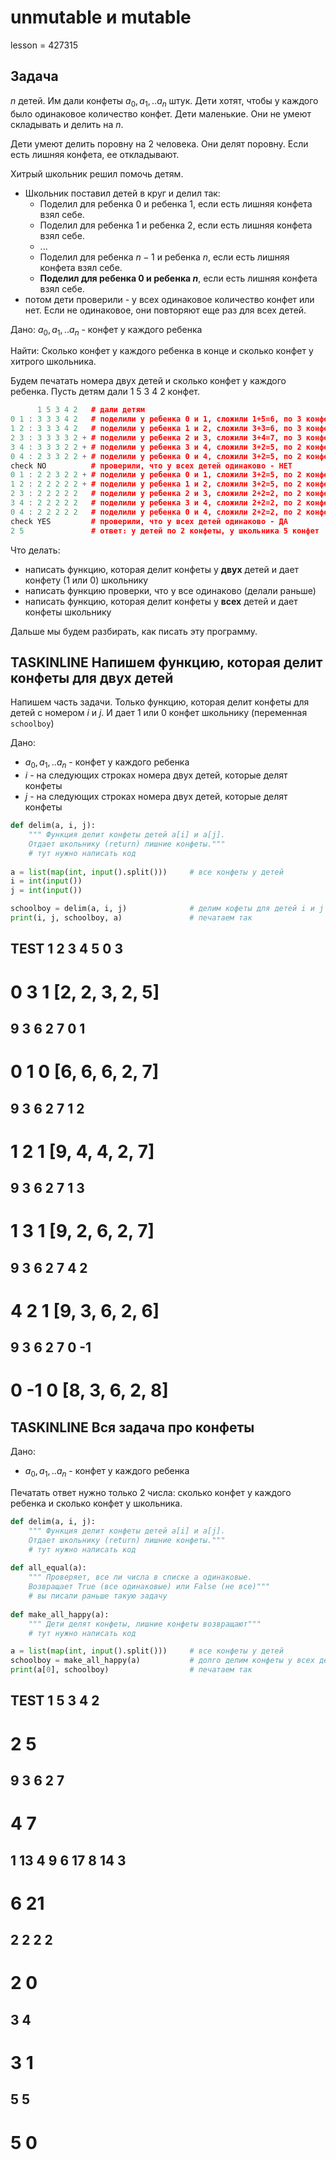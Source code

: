 # unmutable и mutable

lesson = 427315

## Задача

$n$ детей. Им дали конфеты $a_0, a_1, .. a_n$ штук. Дети хотят, чтобы у каждого было одинаковое количество конфет. Дети маленькие. Они не умеют складывать и делить на $n$.

Дети умеют делить поровну на 2 человека. Они делят поровну. Если есть лишняя конфета, ее откладывают.

Хитрый школьник решил помочь детям.

* Школьник поставил детей в круг и делил так:
    * Поделил для ребенка 0 и ребенка 1, если есть лишняя конфета взял себе.
    * Поделил для ребенка 1 и ребенка 2, если есть лишняя конфета взял себе.
    * ...
    * Поделил для ребенка $n-1$ и ребенка $n$, если есть лишняя конфета взял себе.
    * **Поделил для ребенка $0$ и ребенка $n$**, если есть лишняя конфета взял себе.
* потом дети проверили - у всех одинаковое количество конфет или нет. Если не одинаковое, они повторяют еще раз для всех детей.

Дано: $a_0, a_1, .. a_n$ - конфет у каждого ребенка

Найти: Сколько конфет у каждого ребенка в конце и сколько конфет у хитрого школьника.

Будем печатать номера двух детей и сколько конфет у каждого ребенка. Пусть детям дали 1 5 3 4 2 конфет.

```cpp
      1 5 3 4 2   # дали детям
0 1 : 3 3 3 4 2   # поделили у ребенка 0 и 1, сложили 1+5=6, по 3 конфеты, лишних нет  
1 2 : 3 3 3 4 2   # поделили у ребенка 1 и 2, сложили 3+3=6, по 3 конфеты, лишних нет  
2 3 : 3 3 3 3 2 + # поделили у ребенка 2 и 3, сложили 3+4=7, по 3 конфеты, +1 лишняя
3 4 : 3 3 3 2 2 + # поделили у ребенка 3 и 4, сложили 3+2=5, по 2 конфеты, +1 лишняя
0 4 : 2 3 3 2 2 + # поделили у ребенка 0 и 4, сложили 3+2=5, по 2 конфеты, +1 лишняя
check NO          # проверили, что у всех детей одинаково - НЕТ
0 1 : 2 2 3 2 2 + # поделили у ребенка 0 и 1, сложили 3+2=5, по 2 конфеты, +1 лишняя
1 2 : 2 2 2 2 2 + # поделили у ребенка 1 и 2, сложили 3+2=5, по 2 конфеты, +1 лишняя
2 3 : 2 2 2 2 2   # поделили у ребенка 2 и 3, сложили 2+2=2, по 2 конфеты, лишних нет
3 4 : 2 2 2 2 2   # поделили у ребенка 3 и 4, сложили 2+2=2, по 2 конфеты, лишних нет
0 4 : 2 2 2 2 2   # поделили у ребенка 0 и 4, сложили 2+2=2, по 2 конфеты, лишних нет
check YES         # проверили, что у всех детей одинаково - ДА
2 5               # ответ: у детей по 2 конфеты, у школьника 5 конфет
```

Что делать:
* написать функцию, которая делит конфеты у **двух** детей и дает конфету (1 или 0) школьнику
* написать функцию проверки, что у все одинаково (делали раньше)
* написать функцию, которая делит конфеты у **всех** детей и дает конфеты школьнику

Дальше мы будем разбирать, как писать эту программу.

## TASKINLINE Напишем функцию, которая делит конфеты для двух детей

Напишем часть задачи. Только функцию, которая делит конфеты для детей с номером $i$ и $j$. И дает 1 или 0 конфет школьнику (переменная `schoolboy`)

Дано: 

* $a_0, a_1, .. a_n$ - конфет у каждого ребенка
* $i$ - на следующих строках номера двух детей, которые делят конфеты
* $j$ - на следующих строках номера двух детей, которые делят конфеты

```python
def delim(a, i, j):
    """ Функция делит конфеты детей a[i] и a[j].
    Отдает школьнику (return) лишние конфеты."""
    # тут нужно написать код
    
a = list(map(int, input().split()))     # все конфеты у детей
i = int(input())
j = int(input())

schoolboy = delim(a, i, j)              # делим кофеты для детей i и j
print(i, j, schoolboy, a)               # печатаем так
```
TEST
1 2 3 4 5
0
3
----
0 3 1 [2, 2, 3, 2, 5]
====
9 3 6 2 7
0
1
----
0 1 0 [6, 6, 6, 2, 7]
====
9 3 6 2 7
1
2
----
1 2 1 [9, 4, 4, 2, 7]
====
9 3 6 2 7
1
3
----
1 3 1 [9, 2, 6, 2, 7]
====
9 3 6 2 7
4
2
----
4 2 1 [9, 3, 6, 2, 6]
====
9 3 6 2 7
0
-1
----
0 -1 0 [8, 3, 6, 2, 8]
====

## TASKINLINE Вся задача про конфеты

Дано: 

* $a_0, a_1, .. a_n$ - конфет у каждого ребенка

Печатать ответ нужно только 2 числа: сколько конфет у каждого ребенка и сколько конфет у школьника.

```python
def delim(a, i, j):
    """ Функция делит конфеты детей a[i] и a[j].
    Отдает школьнику (return) лишние конфеты."""
    # тут нужно написать код
    
def all_equal(a):
    """ Проверяет, все ли числа в списке a одинаковые.
    Возвращает True (все одинаковые) или False (не все)"""
    # вы писали раньше такую задачу
    
def make_all_happy(a):
    """ Дети делят конфеты, лишние конфеты возвращают"""
    # тут нужно написать код

a = list(map(int, input().split()))     # все конфеты у детей
schoolboy = make_all_happy(a)           # долго делим конфеты у всех детей
print(a[0], schoolboy)                  # печатаем так
```
TEST
1 5 3 4 2
----
2 5
====
9 3 6 2 7
----
4 7
====
1 13 4 9 6 17 8 14 3
----
6 21
====
2 2 2 2
----
2 0
====
3 4
----
3 1
====
5 5
----
5 0
====
